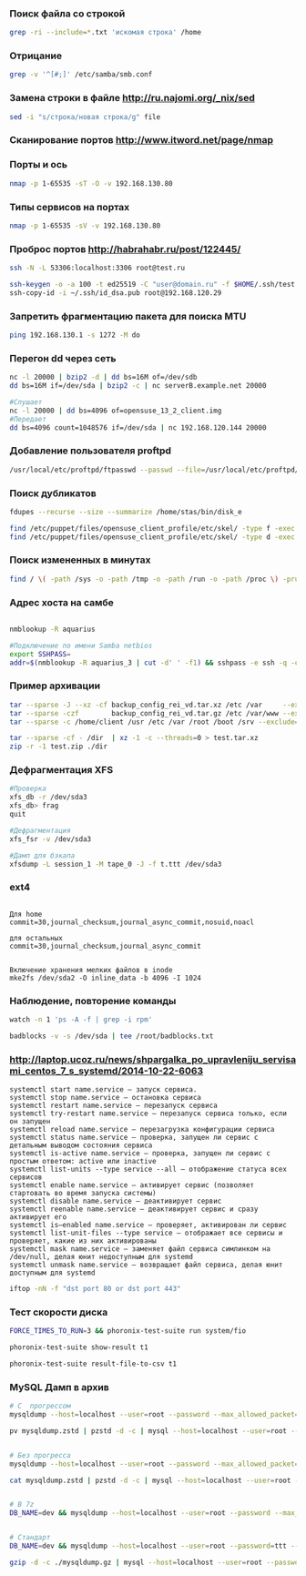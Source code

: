 


### Поиск файла со строкой
```bash
grep -ri --include=*.txt 'искомая строка' /home
```

### Отрицание
```bash
grep -v '^[#;]' /etc/samba/smb.conf
```

### Замена строки в файле http://ru.najomi.org/_nix/sed
```bash
sed -i "s/строка/новая строка/g" file
```

### Сканирование портов http://www.itword.net/page/nmap

### Порты и ось
```bash
nmap -p 1-65535 -sT -O -v 192.168.130.80
```

### Типы сервисов на портах
```bash
nmap -p 1-65535 -sV -v 192.168.130.80
```

### Проброс портов  http://habrahabr.ru/post/122445/
```bash
ssh -N -L 53306:localhost:3306 root@test.ru

ssh-keygen -o -a 100 -t ed25519 -C "user@domain.ru" -f $HOME/.ssh/test
ssh-copy-id -i ~/.ssh/id_dsa.pub root@192.168.120.29
```


### Запретить фрагментацию пакета для поиска MTU
```bash
ping 192.168.130.1 -s 1272 -M do
```

### Перегон dd через сеть
```bash
nc -l 20000 | bzip2 -d | dd bs=16M of=/dev/sdb
dd bs=16M if=/dev/sda | bzip2 -c | nc serverB.example.net 20000

#Слушает
nc -l 20000 | dd bs=4096 of=opensuse_13_2_client.img
#Передает
dd bs=4096 count=1048576 if=/dev/sda | nc 192.168.120.144 20000

```

### Добавление пользователя proftpd
```bash
/usr/local/etc/proftpd/ftpasswd --passwd --file=/usr/local/etc/proftpd/passwd --name=new_sites --shell=/usr/sbin/nologin --home=/home/aquarius/domains/second_part --uid=2007 --gid=80
```

### Поиск дубликатов
```bash
fdupes --recurse --size --summarize /home/stas/bin/disk_e
```

```bash
find /etc/puppet/files/opensuse_client_profile/etc/skel/ -type f -exec chmod 644 {} +
find /etc/puppet/files/opensuse_client_profile/etc/skel/ -type d -exec chmod 755 {} +
```

### Поиск измененных в минутах
```bash
find / \( -path /sys -o -path /tmp -o -path /run -o -path /proc \) -prune -o -type f -mmin -1
```

### Адрес хоста на самбе
```bash

nmblookup -R aquarius

#Подключение по имени Samba netbios
export SSHPASS=
addr=$(nmblookup -R aquarius_3 | cut -d' ' -f1) && sshpass -e ssh -q -o "StrictHostKeyChecking=no" -o "UserKnownHostsFile=/dev/null" root@$addr
```

### Пример архивации
```bash
tar --sparse -J --xz -cf backup_config_rei_vd.tar.xz /etc /var     --exclude=/var/tmp
tar --sparse -czf        backup_config_rei_vd.tar.gz /etc /var/www --exclude=/var/tmp
tar --sparse -c /home/client /usr /etc /var /root /boot /srv --exclude=/var/tmp --exclule=/var/run | 7z a -m0=LZMA2 -mx=9 -si /home/stas/backup.tar.7z

tar --sparse -cf - /dir  | xz -1 -c --threads=0 > test.tar.xz
zip -r -1 test.zip ./dir
```

### Дефрагментация XFS

```bash
#Проверка
xfs_db -r /dev/sda3
xfs_db> frag
quit

#Дефрагментация
xfs_fsr -v /dev/sda3

#Дамп для бэкапа
xfsdump -L session_1 -M tape_0 -J -f t.ttt /dev/sda3

```

### ext4

```text

Для home
commit=30,journal_checksum,journal_async_commit,nosuid,noacl

для остальных
commit=30,journal_checksum,journal_async_commit


Включение хранения мелких файлов в inode
mke2fs /dev/sda2 -O inline_data -b 4096 -I 1024

```


### Наблюдение, повторение команды
```bash
watch -n 1 'ps -A -f | grep -i rpm'
```

```bash
badblocks -v -s /dev/sda | tee /root/badblocks.txt
```

### http://laptop.ucoz.ru/news/shpargalka_po_upravleniju_servisami_centos_7_s_systemd/2014-10-22-6063
```text
systemctl start name.service – запуск сервиса.
systemctl stop name.service — остановка сервиса
systemctl restart name.service — перезапуск сервиса
systemctl try-restart name.service — перезапуск сервиса только, если он запущен
systemctl reload name.service — перезагрузка конфигурации сервиса
systemctl status name.service — проверка, запущен ли сервис с детальным выводом состояния сервиса
systemctl is-active name.service — проверка, запущен ли сервис с простым ответом: active или inactive
systemctl list-units --type service --all – отображение статуса всех сервисов
systemctl enable name.service – активирует сервис (позволяет стартовать во время запуска системы)
systemctl disable name.service – деактивирует сервис
systemctl reenable name.service – деактивирует сервис и сразу активирует его
systemctl is–enabled name.service – проверяет, активирован ли сервис
systemctl list-unit-files --type service – отображает все сервисы и проверяет, какие из них активированы
systemctl mask name.service – заменяет файл сервиса симлинком на /dev/null, делая юнит недоступным для systemd
systemctl unmask name.service – возвращает файл сервиса, делая юнит доступным для systemd

```

```bash
iftop -nN -f "dst port 80 or dst port 443"

```

### Тест скорости диска
```bash
FORCE_TIMES_TO_RUN=3 && phoronix-test-suite run system/fio

phoronix-test-suite show-result t1

phoronix-test-suite result-file-to-csv t1


```


### MySQL  Дамп в архив

```bash
# С  прогрессом
mysqldump --host=localhost --user=root --password --max_allowed_packet=1000M --extended-insert --lock-tables --routines --quick  dev_db | pv | pzstd -3 -c > mysqldump.zstd

pv mysqldump.zstd | pzstd -d -c | mysql --host=localhost --user=root --password --database=t


# Без прогресса
mysqldump --host=localhost --user=root --password --max_allowed_packet=1000M --extended-insert --lock-tables --routines --quick  dev_db | pzstd -3 -c > mysqldump.zstd

cat mysqldump.zstd | pzstd -d -c | mysql --host=localhost --user=root --password --database=t


# В 7z
DB_NAME=dev && mysqldump --host=localhost --user=root --password --max_allowed_packet=1000M --extended-insert --lock-tables --routines --quick "$DB_NAME" | 7z a -si -mx=1 mysqldump_$DB_NAME.7z


# Стандарт 
DB_NAME=dev && mysqldump --host=localhost --user=root --password=ttt --max_allowed_packet=1000M --extended-insert --lock-tables --routines --quick "$DB_NAME" | gzip > mysqldump_$DB_NAME.gz

gzip -d -c ./mysqldump.gz | mysql --host=localhost --user=root --password --database=DB_NAME

```


